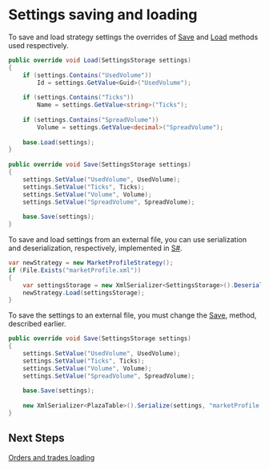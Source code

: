 # Settings saving and loading

To save and load strategy settings the overrides of [Save](xref:StockSharp.Algo.Strategies.Strategy.Save) and [Load](xref:StockSharp.Algo.Strategies.Strategy.Load) methods used respectively. 

```cs
public override void Load(SettingsStorage settings)
{
	if (settings.Contains("UsedVolume"))
	    Id = settings.GetValue<Guid>("UsedVolume");
	
    if (settings.Contains("Ticks"))
        Name = settings.GetValue<string>("Ticks");
	
    if (settings.Contains("SpreadVolume"))
        Volume = settings.GetValue<decimal>("SpreadVolume");
	        
	base.Load(settings);
}
	
public override void Save(SettingsStorage settings)
{
    settings.SetValue("UsedVolume", UsedVolume);
    settings.SetValue("Ticks", Ticks);
    settings.SetValue("Volume", Volume);
    settings.SetValue("SpreadVolume", SpreadVolume);
	    
	base.Save(settings);
}
```

To save and load settings from an external file, you can use serialization and deserialization, respectively, implemented in [S\#](StockSharpAbout.md). 

```cs
var newStrategy = new MarketProfileStrategy();
if (File.Exists("marketProfile.xml"))
{
    var settingsStorage = new XmlSerializer<SettingsStorage>().Deserialize("marketProfile.xml");
    newStrategy.Load(settingsStorage);
}
```

To save the settings to an external file, you must change the [Save](xref:StockSharp.Algo.Strategies.Strategy.Save), method, described earlier. 

```cs
public override void Save(SettingsStorage settings)
{
    settings.SetValue("UsedVolume", UsedVolume);
    settings.SetValue("Ticks", Ticks);
    settings.SetValue("Volume", Volume);
    settings.SetValue("SpreadVolume", SpreadVolume);
	    
	base.Save(settings);
	
	new XmlSerializer<PlazaTable>().Serialize(settings, "marketProfile.xml");
}
```

## Next Steps

[Orders and trades loading](StrategyOrdersLoad.md)
